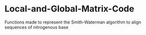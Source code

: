 # Local-and-Global-Matrix-Code
Functions made to represent the Smith-Waterman algorithm to align sequences of nitrogenous base
